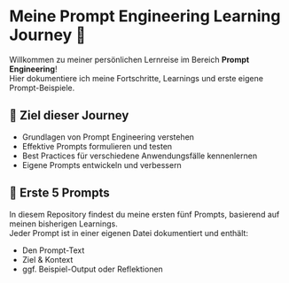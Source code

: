  # Meine Prompt Engineering Learning Journey 🚀

Willkommen zu meiner persönlichen Lernreise im Bereich **Prompt Engineering**!  
Hier dokumentiere ich meine Fortschritte, Learnings und erste eigene Prompt-Beispiele.

## 🎯 Ziel dieser Journey

- Grundlagen von Prompt Engineering verstehen
- Effektive Prompts formulieren und testen
- Best Practices für verschiedene Anwendungsfälle kennenlernen
- Eigene Prompts entwickeln und verbessern

## 📝 Erste 5 Prompts

In diesem Repository findest du meine ersten fünf Prompts, basierend auf meinen bisherigen Learnings.  
Jeder Prompt ist in einer eigenen Datei dokumentiert und enthält:

- Den Prompt-Text
- Ziel & Kontext
- ggf. Beispiel-Output oder Reflektionen
